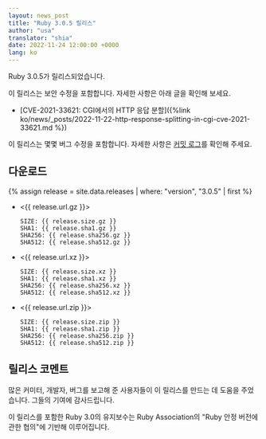 ```yaml
---
layout: news_post
title: "Ruby 3.0.5 릴리스"
author: "usa"
translator: "shia"
date: 2022-11-24 12:00:00 +0000
lang: ko
---
```


Ruby 3.0.5가 릴리스되었습니다.

이 릴리스는 보안 수정을 포함합니다.
자세한 사항은 아래 글을 확인해 보세요.

* [CVE-2021-33621: CGI에서의 HTTP 응답 분할]({%link ko/news/_posts/2022-11-22-http-response-splitting-in-cgi-cve-2021-33621.md %})

이 릴리스는 몇몇 버그 수정을 포함합니다.
자세한 사항은 [커밋 로그](https://github.com/ruby/ruby/compare/v3_0_4...v3_0_5)를 확인해 주세요.

## 다운로드

{% assign release = site.data.releases | where: "version", "3.0.5" | first %}

* <{{ release.url.gz }}>

      SIZE: {{ release.size.gz }}
      SHA1: {{ release.sha1.gz }}
      SHA256: {{ release.sha256.gz }}
      SHA512: {{ release.sha512.gz }}

* <{{ release.url.xz }}>

      SIZE: {{ release.size.xz }}
      SHA1: {{ release.sha1.xz }}
      SHA256: {{ release.sha256.xz }}
      SHA512: {{ release.sha512.xz }}

* <{{ release.url.zip }}>

      SIZE: {{ release.size.zip }}
      SHA1: {{ release.sha1.zip }}
      SHA256: {{ release.sha256.zip }}
      SHA512: {{ release.sha512.zip }}

## 릴리스 코멘트

많은 커미터, 개발자, 버그를 보고해 준 사용자들이 이 릴리스를 만드는 데 도움을 주었습니다.
그들의 기여에 감사드립니다.

이 릴리스를 포함한 Ruby 3.0의 유지보수는 Ruby Association의 "Ruby 안정 버전에 관한 협의"에 기반해 이루어집니다.
